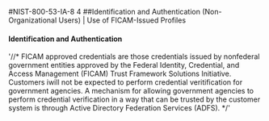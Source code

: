 #NIST-800-53-IA-8 4
##Identification and Authentication (Non-Organizational Users) | Use of FICAM-Issued Profiles

#### Identification and Authentication
'//*
FICAM approved credentials are those credentials issued by nonfederal
government entities approved by the Federal Identity, Credential, and
Access Management (FICAM) Trust Framework Solutions Initiative.
Customers iwill not be expected to perform credential veritification for
government agencies. A mechanism for allowing government agencies to
perform credential verification in a way that can be trusted by the
customer system is through Active Directory Federation Services
(ADFS).
*/'

